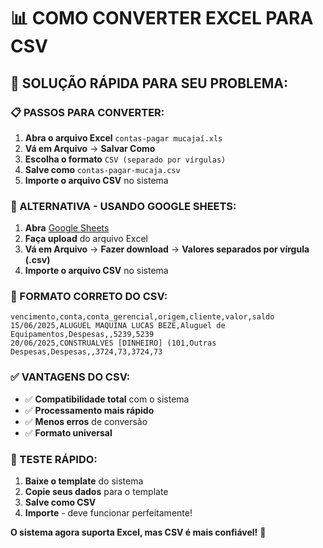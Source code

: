 # 📊 **COMO CONVERTER EXCEL PARA CSV**

## 🎯 **SOLUÇÃO RÁPIDA PARA SEU PROBLEMA:**

### **📋 PASSOS PARA CONVERTER:**

1. **Abra o arquivo Excel** `contas-pagar mucajaí.xls`
2. **Vá em Arquivo** → **Salvar Como**
3. **Escolha o formato** `CSV (separado por vírgulas)`
4. **Salve como** `contas-pagar-mucaja.csv`
5. **Importe o arquivo CSV** no sistema

### **🔧 ALTERNATIVA - USANDO GOOGLE SHEETS:**

1. **Abra** [Google Sheets](https://sheets.google.com)
2. **Faça upload** do arquivo Excel
3. **Vá em Arquivo** → **Fazer download** → **Valores separados por vírgula (.csv)**
4. **Importe o arquivo CSV** no sistema

### **📝 FORMATO CORRETO DO CSV:**

```csv
vencimento,conta,conta_gerencial,origem,cliente,valor,saldo
15/06/2025,ALUGUEL MAQUINA LUCAS BEZE,Aluguel de Equipamentos,Despesas,,5239,5239
20/06/2025,CONSTRUALVES [DINHEIRO] (101,Outras Despesas,Despesas,,3724,73,3724,73
```

### **✅ VANTAGENS DO CSV:**

- ✅ **Compatibilidade total** com o sistema
- ✅ **Processamento mais rápido**
- ✅ **Menos erros** de conversão
- ✅ **Formato universal**

### **🚀 TESTE RÁPIDO:**

1. **Baixe o template** do sistema
2. **Copie seus dados** para o template
3. **Salve como CSV**
4. **Importe** - deve funcionar perfeitamente!

**O sistema agora suporta Excel, mas CSV é mais confiável!** 🎯



